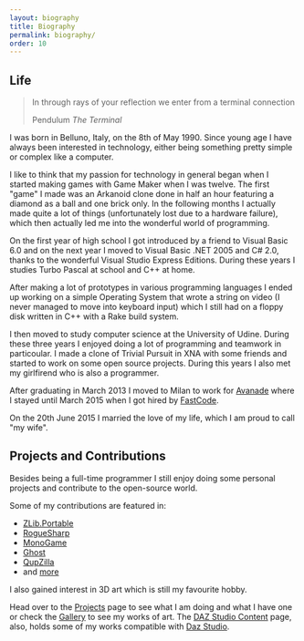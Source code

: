 ```yaml
---
layout: biography
title: Biography
permalink: biography/
order: 10
---
```


## Life

<blockquote class="blockquote-reverse">
  <p>In through rays of your reflection we enter from a terminal connection</p>
  <footer>Pendulum <cite title="Source Title">The Terminal</cite></footer>
</blockquote>

I was born in Belluno, Italy, on the 8th of May 1990. Since young age I have
always been interested in technology, either being something pretty simple or
complex like a computer.

I like to think that my passion for technology in general began when I started 
making games with Game Maker when I was twelve. The first "game" I made was an Arkanoid clone done
in half an hour featuring a diamond as a ball and one brick only.
In the following months I actually made quite a lot of things (unfortunately lost
due to a hardware failure), which then actually led me into the wonderful world of programming.

On the first year of high school I got introduced by a friend to Visual Basic 6.0
and on the next year I moved to Visual Basic .NET 2005 and C# 2.0, thanks to the
wonderful Visual Studio Express Editions. During these years I studies Turbo Pascal
at school and C++ at home.

After making a lot of prototypes in various programming languages I ended up working
on a simple Operating System that wrote a string on video (I never managed to
move into keyboard input) which I still had on a floppy disk written in C++
with a Rake build system.

I then moved to study computer science at the University of Udine. During these
three years I enjoyed doing a lot of programming and teamwork in particoular. I
made a clone of Trivial Pursuit in XNA with some friends and started to work on 
some open source projects. During this years I also met my girlfirend who is
also a programmer.

After graduating in March 2013 I moved to Milan to work for [Avanade](http://www.avanade.com/it-it/home) 
where I stayed until March 2015 when I got hired by [FastCode](http://www.fastcode.it/).

On the 20th June 2015 I married the love of my life, which I am proud to call "my
wife".

## Projects and Contributions

Besides being a full-time programmer I still enjoy doing some personal projects
and contribute to the open-source world.

Some of my contributions are featured in:

 * [ZLib.Portable](https://github.com/advancedrei/Zlib.Portable)
 * [RogueSharp](https://roguesharp.wordpress.com/)
 * [MonoGame](http://www.monogame.net/)
 * [Ghost](https://ghost.org/)
 * [QupZilla](http://www.qupzilla.com/) 
 * and [more](https://github.com/mattiascibien)

I also gained interest in 3D art which is still my favourite hobby.

Head over to the [Projects](/projects) page to see what I am doing and what I 
have one or check the [Gallery](/gallery) to see my works of art. The 
[DAZ Studio Content](/daz-studio-content) page, also, holds some of my works 
compatible with [Daz Studio](http://www.daz3d.com/daz_studio).